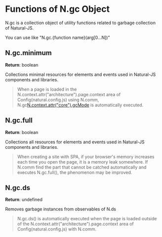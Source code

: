 # Functions of N.gc Object

N.gc is a collection object of utility functions related to garbage collection of Natural-JS.

You can use like "N.gc.{function name}(arg[0...N])"

## N.gc.minimum

**Return**: boolean

Collections minimal resources for elements and events used in Natural-JS components and libraries.

> When a page is loaded in the N.context.attr("architecture").page.context area of Config(natural.config.js) using N.comm, N.gc[N.context.attr("core").gcMode]() is automatically executed.

## N.gc.full

**Return**: boolean

Collections all resources for elements and events used in Natural-JS components and libraries.

> When creating a site with SPA, if your browser's memory increases each time you open the page, it is a memory leak somewhere. If N.comm find the part that cannot be catched automatically and executes N.gc.full(), the phenomenon may be improved.

## N.gc.ds

**Return**: undefined

Removes garbage instances from observables of N.ds

> N.gc.ds() is automatically executed when the page is loaded outside of the N.context.attr("architecture").page.context area of Config(natural.config.js) with N.comm.
